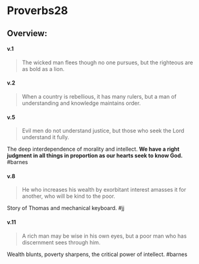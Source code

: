 # Proverbs28

## Overview:


#### v.1
>The wicked man flees though no one pursues, but the righteous are as bold as a lion.

#### v.2
>When a country is rebellious, it has many rulers, but a man of understanding and knowledge maintains order.


#### v.5
>Evil men do not understand justice, but those who seek the Lord understand it fully.

The deep interdependence of morality and intellect. **We have a right judgment in all things in proportion as our hearts seek to know God.**
#barnes 

#### v.8
>He who increases his wealth by exorbitant interest amasses it for another, who will be kind to the poor.

Story of Thomas and mechanical keyboard.
#jj 

#### v.11
>A rich man may be wise in his own eyes, but a poor man who has discernment sees through him.

Wealth blunts, poverty sharpens, the critical power of intellect.
#barnes 

